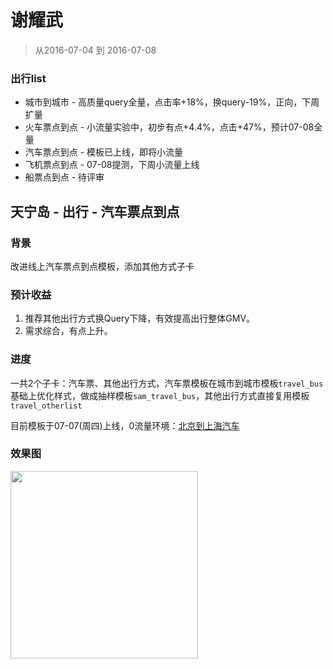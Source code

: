 # 谢耀武

> 从2016-07-04 到 2016-07-08

### 出行list

* 城市到城市 - 高质量query全量，点击率+18%，换query-19%，正向，下周扩量
* 火车票点到点 - 小流量实验中，初步有点+4.4%，点击+47%，预计07-08全量
* 汽车票点到点 - 模板已上线，即将小流量
* 飞机票点到点 - 07-08提测，下周小流量上线
* 船票点到点 - 待评审

## 天宁岛 - 出行 - 汽车票点到点

### 背景

改进线上汽车票点到点模板，添加其他方式子卡
 
### 预计收益

1. 推荐其他出行方式换Query下降，有效提高出行整体GMV。
1. 需求综合，有点上升。

### 进度

一共2个子卡：汽车票、其他出行方式，汽车票模板在城市到城市模板`travel_bus`基础上优化样式，做成抽样模板`sam_travel_bus`，其他出行方式直接复用模板`travel_otherlist`

目前模板于07-07(周四)上线，0流量环境：[北京到上海汽车](http://m.baidu.com/s?word=%E5%8C%97%E4%BA%AC%E5%88%B0%E4%B8%8A%E6%B5%B7%E6%B1%BD%E8%BD%A6&sid=107601)

### 效果图

<a href="http://gitlab.baidu.com/psfe/ala-weeklyreport/uploads/34ca48b2844147dc30864d323ded980f/image.png" target="_blank">
    <img src="http://gitlab.baidu.com/psfe/ala-weeklyreport/uploads/34ca48b2844147dc30864d323ded980f/image.png" width="300">
</a>
